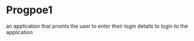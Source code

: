 # Progpoe1
 an application that promts the user to enter their login details to login to the application
